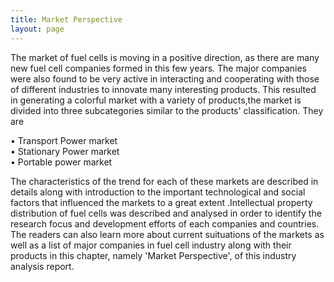 ```yaml
---
title: Market Perspective
layout: page
---
```


The market of fuel cells is moving in a positive direction, as there are many new fuel cell companies formed in this few years. The major companies were also found to be very  active in interacting and cooperating with those of different industries to innovate many interesting products. This resulted in generating a colorful market with a variety of products,the market is divided into three subcategories similar to the products' classification. They are

•	Transport Power market</br>
•	Stationary Power market</br>
•	Portable power market</br>

The characteristics of the trend for each of these markets are described in details along with introduction to the important technological and social factors that influenced the markets to a great extent .Intellectual property distribution of fuel cells was described and analysed in order to identify the research focus and  development efforts of each companies and countries.  The readers can also learn more about current suituations of the markets as well as a list of major companies in fuel cell industry along with their products in this chapter, namely 'Market Perspective', of this industry analysis report. 

